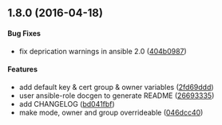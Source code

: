 <a name="1.8.0"></a>
## 1.8.0 (2016-04-18)


#### Bug Fixes

*   fix deprication warnings in ansible 2.0 ([404b0987](https://github.com/weareinteractive/ansible-openssl/commit/404b09879a5cbe2e2fa6bed92f23d234c879673e))

#### Features

*   add default key & cert group & owner variables ([2fd69ddd](https://github.com/weareinteractive/ansible-openssl/commit/2fd69ddd98d4060c0ccd11d4c74dd07103b54187))
*   user ansible-role docgen to generate README ([26693335](https://github.com/weareinteractive/ansible-openssl/commit/2669333508bf90c86d1dfe1f1f137685c478503a))
*   add CHANGELOG ([bd041fbf](https://github.com/weareinteractive/ansible-openssl/commit/bd041fbfd3b99b719cefd35e0879eec7e427f36b))
*   make mode, owner and group overrideable ([046dcc40](https://github.com/weareinteractive/ansible-openssl/commit/046dcc4096d01df37dc8726e3980d48d2a6cffaf))



